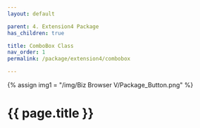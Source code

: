 ```yaml
---
layout: default

parent: 4. Extension4 Package
has_children: true

title: ComboBox Class
nav_order: 1
permalink: /package/extension4/combobox

---
```

{% assign img1 = "/img/Biz Browser V/Package_Button.png" %}


# {{ page.title }}
